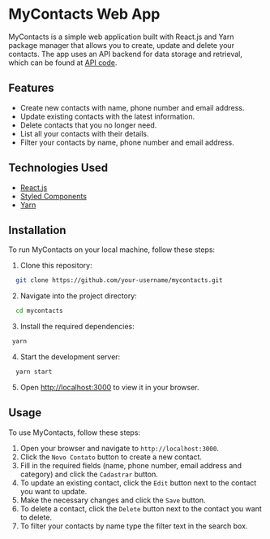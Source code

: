 # MyContacts Web App

MyContacts is a simple web application built with React.js and Yarn package manager that allows you to create, update and delete your contacts. The app uses an API backend for data storage and retrieval, which can be found at [API code](https://github.com/Samborka/MyContacts_api).

## Features

- Create new contacts with name, phone number and email address.
- Update existing contacts with the latest information.
- Delete contacts that you no longer need.
- List all your contacts with their details.
- Filter your contacts by name, phone number and email address.

## Technologies Used

- [React.js](https://reactjs.org/)
- [Styled Components](https://styled-components.com/)
- [Yarn](https://yarnpkg.com/)

## Installation

To run MyContacts on your local machine, follow these steps:

1. Clone this repository:

```bash
  git clone https://github.com/your-username/mycontacts.git
```

2. Navigate into the project directory:

```bash
  cd mycontacts
```

3. Install the required dependencies:

```bash
 yarn
```

4. Start the development server:

```bash
  yarn start
```

5. Open [http://localhost:3000](http://localhost:3000) to view it in your browser.

## Usage

To use MyContacts, follow these steps:

1. Open your browser and navigate to `http://localhost:3000`.
2. Click the `Novo Contato` button to create a new contact.
3. Fill in the required fields (name, phone number, email address and category) and click the `Cadastrar` button.
4. To update an existing contact, click the `Edit` button next to the contact you want to update.
5. Make the necessary changes and click the `Save` button.
6. To delete a contact, click the `Delete` button next to the contact you want to delete.
7. To filter your contacts by name type the filter text in the search box.

